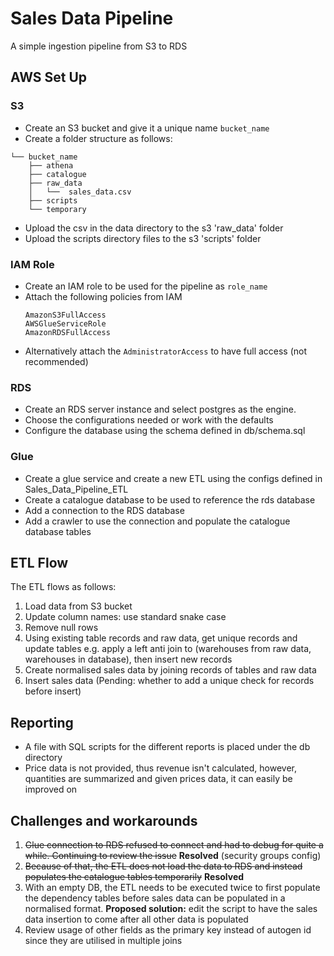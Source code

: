 # Sales Data Pipeline

A simple ingestion pipeline from S3 to RDS

## AWS Set Up

### S3
- Create an S3 bucket and give it a unique name ```bucket_name```
- Create a folder structure as follows:
```
└── bucket_name
    ├── athena
    ├── catalogue
    ├── raw_data
    │   └──  sales_data.csv 
    ├── scripts  
    └── temporary
```

- Upload the csv in the data directory to the s3 'raw_data' folder
- Upload the scripts directory files to the s3 'scripts' folder

### IAM Role
- Create an IAM role to be used for the pipeline as ```role_name```
- Attach the following policies from IAM 
    ```
    AmazonS3FullAccess
    AWSGlueServiceRole
    AmazonRDSFullAccess
  ```
- Alternatively attach the ```AdministratorAccess``` to have full access (not recommended)

### RDS
- Create an RDS server instance and select postgres as the engine.
- Choose the configurations needed or work with the defaults
- Configure the database using the schema defined in db/schema.sql

### Glue
- Create a glue service and create a new ETL using the configs defined in Sales_Data_Pipeline_ETL
- Create a catalogue database to be used to reference the rds database
- Add a connection to the RDS database
- Add a crawler to use the connection and populate the catalogue database tables

## ETL Flow
The ETL flows as follows:
1. Load data from S3 bucket
2. Update column names: use standard snake case
3. Remove null rows
4. Using existing table records and raw data, get unique records and update tables e.g. apply a left anti join to (warehouses from raw data, warehouses in database), then insert new records
5. Create normalised sales data by joining records of tables and raw data
6. Insert sales data (Pending: whether to add a unique check for records before insert)


## Reporting
- A file with SQL scripts for the different reports is placed under the db directory
- Price data is not provided, thus revenue isn't calculated, however, quantities are summarized and given prices data, it can easily be improved on


## Challenges and workarounds
1. ~~Glue connection to RDS refused to connect and had to debug for quite a while. Continuing to review the issue~~ **Resolved** (security groups config)
2. ~~Because of that, the ETL does not load the data to RDS and instead populates the catalogue tables temporarily~~ **Resolved**
3. With an empty DB, the ETL needs to be executed twice to first populate the dependency tables before sales data can be populated in a normalised format. **Proposed solution:** edit the script to have the sales data insertion to come after all other data is populated
4. Review usage of other fields as the primary key instead of autogen id since they are utilised in multiple joins